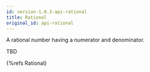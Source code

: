 ```yaml
---
id: version-1.0.3-api-rational
title: Rational
original_id: api-rational
---
```


A rational number having a numerator and denominator.

TBD

{%refs Rational}
